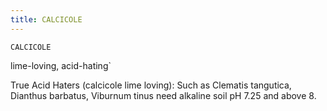 ```yaml
---
title: CALCICOLE
---
```

`CALCICOLE`

lime-loving, acid-hating`

True Acid Haters (calcicole lime loving):
Such as Clematis tangutica, Dianthus barbatus, Viburnum tinus need alkaline soil pH 7.25 and above 8.
